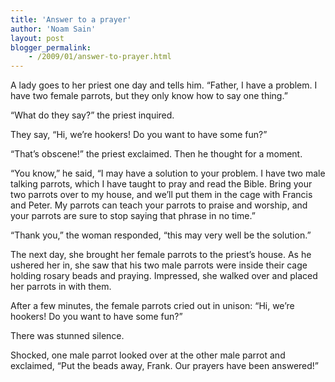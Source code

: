 ```yaml
---
title: 'Answer to a prayer'
author: 'Noam Sain'
layout: post
blogger_permalink:
    - /2009/01/answer-to-prayer.html
---
```


A lady goes to her priest one day and tells him. “Father, I have a problem. I have two female parrots, but they only know how to say one thing.”  
  
“What do they say?” the priest inquired.

They say, “Hi, we’re hookers! Do you want to have some fun?”

“That’s obscene!” the priest exclaimed. Then he thought for a moment.

“You know,” he said, “I may have a solution to your problem. I have two male talking parrots, which I have taught to pray and read the Bible. Bring your two parrots over to my house, and we’ll put them in the cage with Francis and Peter. My parrots can teach your parrots to praise and worship, and your parrots are sure to stop saying that phrase in no time.”

“Thank you,” the woman responded, “this may very well be the solution.”

The next day, she brought her female parrots to the priest’s house. As he ushered her in, she saw that his two male parrots were inside their cage holding rosary beads and praying. Impressed, she walked over and placed her parrots in with them.

After a few minutes, the female parrots cried out in unison: “Hi, we’re hookers! Do you want to have some fun?”

There was stunned silence.

Shocked, one male parrot looked over at the other male parrot and exclaimed, “Put the beads away, Frank. Our prayers have been answered!”